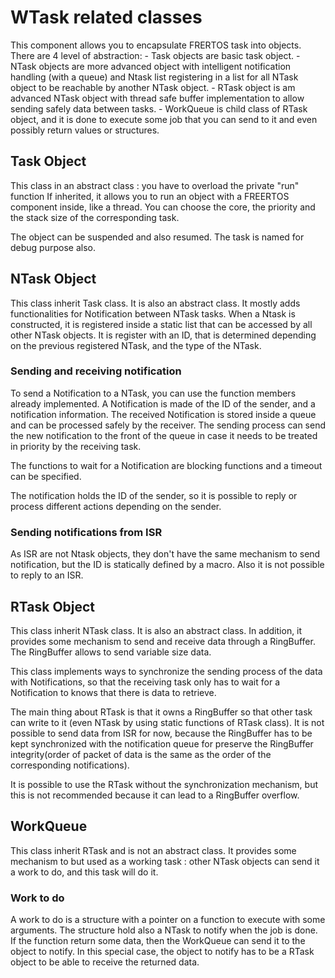 # WTask related classes

This component allows you to encapsulate FRERTOS task into objects.
There are 4 level of abstraction:
    - Task objects are basic task object.
    - NTask objects are more advanced object with intelligent notification handling (with a queue) and Ntask list registering in a list for all NTask object to be reachable by another NTask object.
    - RTask object is am advanced NTask object with thread safe buffer implementation to allow sending safely data between tasks.
    - WorkQueue is child class of RTask object, and it is done to execute some job that you can send to it and even possibly return values or structures.

## Task Object

This class in an abstract class : you have to overload the private "run" function
If inherited, it allows you to run an object with a FREERTOS component inside, like a thread.
You can choose the core, the priority and the stack size of the corresponding task.

The object can be suspended and also resumed. The task is named for debug purpose also.

## NTask Object

This class inherit Task class. It is also an abstract class.
It mostly adds functionalities for Notification between NTask tasks.
When a Ntask is constructed, it is registered inside a static list that can be accessed by all other NTask objects.
It is register with an ID, that is determined depending on the previous registered NTask, and the type of the NTask.


### Sending and receiving notification
To send a Notification to a NTask, you can use the function members already implemented. 
A Notification is made of the ID of the sender, and a notification information.
The received Notification is stored inside a queue and can be processed safely by the receiver.
The sending process can send the new notification to the front of the queue in case it needs 
to be treated in priority by the receiving task.

The functions to wait for a Notification are blocking functions and a timeout can be specified.

The notification holds the ID of the sender, so it is possible to reply or process different actions depending on the sender.

### Sending notifications from ISR
As ISR are not Ntask objects, they don't have the same mechanism to send notification, but the ID is statically defined by a macro.
Also it is not possible to reply to an ISR.

## RTask Object

This class inherit NTask class. It is also an abstract class.
In addition, it provides some mechanism to send and receive data through a RingBuffer.
The RingBuffer allows to send variable size data.

This class implements ways to synchronize the sending process of the data with Notifications, 
so that the receiving task only has to wait for a Notification to knows that there is data to retrieve.

The main thing about RTask is that it owns a RingBuffer so that other task can write to it (even NTask by using static functions of RTask class).
It is not possible to send data from ISR for now, because the RingBuffer has to be kept synchronized with the notification queue for preserve the RingBuffer integrity(order of packet of data is the same as the order of the corresponding notifications).

It is possible to use the RTask without the synchronization mechanism, but this is not recommended because it can lead to a RingBuffer overflow.
## WorkQueue

This class inherit RTask and is not an abstract class. 
It provides some mechanism to but used as a working task : other NTask objects can send it a work to do, and this task will do it.

### Work to do
A work to do is a structure with a pointer on a function to execute with some arguments. 
The structure hold also a NTask to notify when the job is done.
If the function return some data, then the WorkQueue can send it to the object to notify. In this special case, the object to notify has to be a RTask object to be able to receive the returned data.